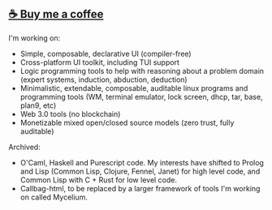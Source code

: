 ## [:coffee: Buy me a coffee](https://www.buymeacoffee.com/risto1)

I'm working on:

- Simple, composable, declarative UI (compiler-free)
- Cross-platform UI toolkit, including TUI support 
- Logic programming tools to help with reasoning about a problem domain (expert systems, induction, abduction, deduction)
- Minimalistic, extendable, composable, auditable linux programs and programming tools (WM, terminal emulator, lock screen, dhcp, tar, base, plan9, etc)
- Web 3.0 tools (no blockchain)
- Monetizable mixed open/closed source models (zero trust, fully auditable)

Archived:

- O'Caml, Haskell and Purescript code. My interests have shifted to Prolog and Lisp (Common Lisp, Clojure, Fennel, Janet) for high level code, and Common Lisp with C + Rust for low level code.
- Callbag-html, to be replaced by a larger framework of tools I'm working on called Mycelium.
